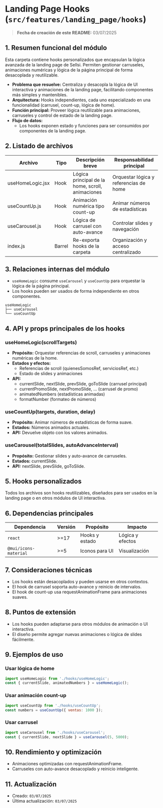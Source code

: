 # Landing Page Hooks (`src/features/landing_page/hooks`)

> **Fecha de creación de este README:** 03/07/2025

## 1. Resumen funcional del módulo

Esta carpeta contiene hooks personalizados que encapsulan la lógica avanzada de la landing page de Sellsi. Permiten gestionar carruseles, animaciones numéricas y lógica de la página principal de forma desacoplada y reutilizable.

- **Problema que resuelve:** Centraliza y desacopla la lógica de UI interactiva y animaciones de la landing page, facilitando componentes más simples y mantenibles.
- **Arquitectura:** Hooks independientes, cada uno especializado en una funcionalidad (carrusel, count-up, lógica de home).
- **Función principal:** Proveer lógica reutilizable para animaciones, carruseles y control de estado de la landing page.
- **Flujo de datos:**
  - Los hooks exponen estado y funciones para ser consumidos por componentes de la landing page.

## 2. Listado de archivos
| Archivo            | Tipo    | Descripción breve                                 | Responsabilidad principal                |
|--------------------|---------|--------------------------------------------------|------------------------------------------|
| useHomeLogic.jsx   | Hook    | Lógica principal de la home, scroll, animaciones  | Orquestar lógica y referencias de home   |
| useCountUp.js      | Hook    | Animación numérica tipo count-up                  | Animar números de estadísticas           |
| useCarousel.js     | Hook    | Lógica de carrusel con auto-avance                | Controlar slides y navegación            |
| index.js           | Barrel  | Re-exporta hooks de la carpeta                    | Organización y acceso centralizado       |

## 3. Relaciones internas del módulo
- `useHomeLogic` consume `useCarousel` y `useCountUp` para orquestar la lógica de la página principal.
- Los hooks pueden ser usados de forma independiente en otros componentes.

```
useHomeLogic
├── useCarousel
└── useCountUp
```

## 4. API y props principales de los hooks

### useHomeLogic(scrollTargets)
- **Propósito:** Orquestar referencias de scroll, carruseles y animaciones numéricas de la home.
- **Estados y efectos:**
  - Referencias de scroll (quienesSomosRef, serviciosRef, etc.)
  - Estado de slides y animaciones
- **API:**
  - currentSlide, nextSlide, prevSlide, goToSlide (carrusel principal)
  - currentPromoSlide, nextPromoSlide, ... (carrusel de promo)
  - animatedNumbers (estadísticas animadas)
  - formatNumber (formateo de números)

### useCountUp(targets, duration, delay)
- **Propósito:** Animar números de estadísticas de forma suave.
- **Estados:** Números animados actuales.
- **API:** Devuelve objeto con los valores animados.

### useCarousel(totalSlides, autoAdvanceInterval)
- **Propósito:** Gestionar slides y auto-avance de carruseles.
- **Estados:** currentSlide.
- **API:** nextSlide, prevSlide, goToSlide.

## 5. Hooks personalizados
Todos los archivos son hooks reutilizables, diseñados para ser usados en la landing page o en otros módulos de UI interactiva.

## 6. Dependencias principales
| Dependencia         | Versión | Propósito                  | Impacto                |
|---------------------|---------|----------------------------|------------------------|
| `react`             | >=17    | Hooks y estado             | Lógica y efectos       |
| `@mui/icons-material`| >=5    | Iconos para UI             | Visualización          |

## 7. Consideraciones técnicas
- Los hooks están desacoplados y pueden usarse en otros contextos.
- El hook de carrusel soporta auto-avance y reinicio de intervalos.
- El hook de count-up usa requestAnimationFrame para animaciones suaves.

## 8. Puntos de extensión
- Los hooks pueden adaptarse para otros módulos de animación o UI interactiva.
- El diseño permite agregar nuevas animaciones o lógica de slides fácilmente.

## 9. Ejemplos de uso

### Usar lógica de home
```jsx
import useHomeLogic from './hooks/useHomeLogic';
const { currentSlide, animatedNumbers } = useHomeLogic();
```

### Usar animación count-up
```js
import useCountUp from './hooks/useCountUp';
const numbers = useCountUp({ ventas: 1000 });
```

### Usar carrusel
```js
import useCarousel from './hooks/useCarousel';
const { currentSlide, nextSlide } = useCarousel(5, 5000);
```

## 10. Rendimiento y optimización
- Animaciones optimizadas con requestAnimationFrame.
- Carruseles con auto-avance desacoplado y reinicio inteligente.

## 11. Actualización
- Creado: `03/07/2025`
- Última actualización: `03/07/2025`
